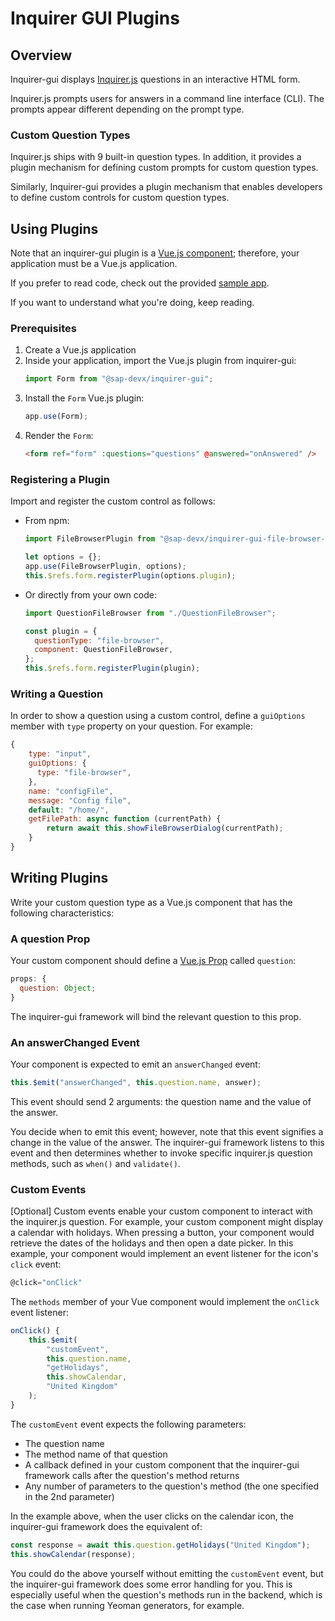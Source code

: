 # Inquirer GUI Plugins

## Overview

Inquirer-gui displays [Inquirer.js](https://github.com/SBoudrias/Inquirer.js/) questions in an interactive HTML form.

Inquirer.js prompts users for answers in a command line interface (CLI). The prompts appear different depending on the prompt type.

### Custom Question Types

Inquirer.js ships with 9 built-in question types. In addition, it provides a plugin mechanism for defining custom prompts for custom question types.

Similarly, Inquirer-gui provides a plugin mechanism that enables developers to define custom controls for custom question types.

## Using Plugins

Note that an inquirer-gui plugin is a [Vue.js component](https://vuejs.org/v2/guide/components.html); therefore, your application must be a Vue.js application.

If you prefer to read code, check out the provided [sample app](./sample-app).

If you want to understand what you're doing, keep reading.

### Prerequisites

1. Create a Vue.js application
2. Inside your application, import the Vue.js plugin from inquirer-gui:
   ```js
   import Form from "@sap-devx/inquirer-gui";
   ```
3. Install the `Form` Vue.js plugin:
   ```js
   app.use(Form);
   ```
4. Render the `Form`:
   ```html
   <form ref="form" :questions="questions" @answered="onAnswered" />
   ```

### Registering a Plugin

Import and register the custom control as follows:

- From npm:

  ```js
  import FileBrowserPlugin from "@sap-devx/inquirer-gui-file-browser-plugin";

  let options = {};
  app.use(FileBrowserPlugin, options);
  this.$refs.form.registerPlugin(options.plugin);
  ```

- Or directly from your own code:

  ```js
  import QuestionFileBrowser from "./QuestionFileBrowser";

  const plugin = {
    questionType: "file-browser",
    component: QuestionFileBrowser,
  };
  this.$refs.form.registerPlugin(plugin);
  ```

### Writing a Question

In order to show a question using a custom control, define a `guiOptions` member with `type` property on your question. For example:

```js
{
    type: "input",
    guiOptions: {
      type: "file-browser",
    },
    name: "configFile",
    message: "Config file",
    default: "/home/",
    getFilePath: async function (currentPath) {
        return await this.showFileBrowserDialog(currentPath);
    }
}
```

## Writing Plugins

Write your custom question type as a Vue.js component that has the following characteristics:

### A question Prop

Your custom component should define a [Vue.js Prop](https://vuejs.org/v2/guide/components-props.html) called `question`:

```js
props: {
  question: Object;
}
```

The inquirer-gui framework will bind the relevant question to this prop.

### An answerChanged Event

Your component is expected to emit an `answerChanged` event:

```js
this.$emit("answerChanged", this.question.name, answer);
```

This event should send 2 arguments: the question name and the value of the answer.

You decide when to emit this event; however, note that this event signifies a change in the value of the answer. The inquirer-gui framework listens to this event and then determines whether to invoke specific inquirer.js question methods, such as `when()` and `validate()`.

### Custom Events

[Optional] Custom events enable your custom component to interact with the inquirer.js question. For example, your custom component might display a calendar with holidays. When pressing a button, your component would retrieve the dates of the holidays and then open a date picker. In this example, your component would implement an event listener for the icon's `click` event:

```js
@click="onClick"
```

The `methods` member of your Vue component would implement the `onClick` event listener:

```js
onClick() {
    this.$emit(
        "customEvent",
        this.question.name,
        "getHolidays",
        this.showCalendar,
        "United Kingdom"
    );
}
```

The `customEvent` event expects the following parameters:

- The question name
- The method name of that question
- A callback defined in your custom component that the inquirer-gui framework calls after the question's method returns
- Any number of parameters to the question's method (the one specified in the 2nd parameter)

In the example above, when the user clicks on the calendar icon, the inquirer-gui framework does the equivalent of:

```js
const response = await this.question.getHolidays("United Kingdom");
this.showCalendar(response);
```

You could do the above yourself without emitting the `customEvent` event, but the inquirer-gui framework does some error handling for you. This is especially useful when the question's methods run in the backend, which is the case when running Yeoman generators, for example.
